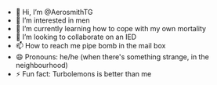 - 👋 Hi, I’m @AerosmithTG
- 👀 I’m interested in men
- 🌱 I’m currently learning how to cope with my own mortality
- 💞️ I’m looking to collaborate on an IED
- 📫 How to reach me pipe bomb in the mail box
- 😄 Pronouns: he/he (when there's something strange, in the neighbourhood)
- ⚡ Fun fact: Turbolemons is better than me

<!---
AerosmithTG/AerosmithTG is a ✨ special ✨ repository because its `README.md` (this file) appears on your GitHub profile.
You can click the Preview link to take a look at your changes.
--->
